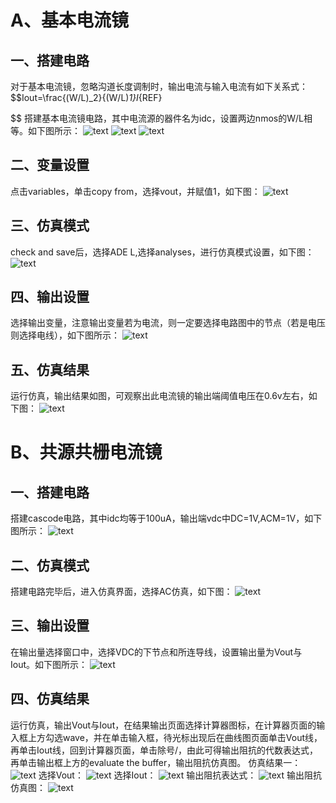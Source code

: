 
# A、基本电流镜
## 一、搭建电路
对于基本电流镜，忽略沟道长度调制时，输出电流与输入电流有如下关系式：
$$Iout=\frac{(W/L)_2}{(W/L)_1}I_{REF}

$$
搭建基本电流镜电路，其中电流源的器件名为idc，设置两边nmos的W/L相等。如下图所示：
![text](https://github.com/dailiuyao/markdown-photos/blob/master/current%20mirror/schematic.png)
![text](https://github.com/dailiuyao/markdown-photos/blob/master/current%20mirror/idc.png)
![text](https://github.com/dailiuyao/markdown-photos/blob/master/current%20mirror/vdc.png)

## 二、变量设置
点击variables，单击copy from，选择vout，并赋值1，如下图：
![text](https://github.com/dailiuyao/markdown-photos/blob/master/current%20mirror/variables.png)

## 三、仿真模式
check and save后，选择ADE L,选择analyses，进行仿真模式设置，如下图：
![text](https://github.com/dailiuyao/markdown-photos/blob/master/current%20mirror/analyses.png)

## 四、输出设置
选择输出变量，注意输出变量若为电流，则一定要选择电路图中的节点（若是电压则选择电线），如下图所示：
![text](https://github.com/dailiuyao/markdown-photos/blob/master/current%20mirror/outputs.png)

## 五、仿真结果
运行仿真，输出结果如图，可观察出此电流镜的输出端阈值电压在0.6v左右，如下图：
![text](https://github.com/dailiuyao/markdown-photos/blob/master/current%20mirror/%E4%BB%BF%E7%9C%9F%E7%BB%93%E6%9E%9C.png)

# B、共源共栅电流镜
## 一、搭建电路
搭建cascode电路，其中idc均等于100uA，输出端vdc中DC=1V,ACM=1V，如下图所示：
![text](https://github.com/dailiuyao/markdown-photos/blob/master/cascode/%E7%94%B5%E8%B7%AF.png)

## 二、仿真模式
搭建电路完毕后，进入仿真界面，选择AC仿真，如下图：
![text](https://github.com/dailiuyao/markdown-photos/blob/master/cascode/analysis.png)

## 三、输出设置
在输出量选择窗口中，选择VDC的下节点和所连导线，设置输出量为Vout与Iout。如下图所示：
![text](https://github.com/dailiuyao/markdown-photos/blob/master/cascode/outputs.png)

## 四、仿真结果
运行仿真，输出Vout与Iout，在结果输出页面选择计算器图标，在计算器页面的输入框上方勾选wave，并在单击输入框，待光标出现后在曲线图页面单击Vout线，再单击Iout线，回到计算器页面，单击除号/，由此可得输出阻抗的代数表达式，再单击输出框上方的evaluate the buffer，输出阻抗仿真图。
仿真结果一：
![text](https://github.com/dailiuyao/markdown-photos/blob/master/cascode/%E4%BB%BF%E7%9C%9F%E7%BB%93%E6%9E%9C%E4%B8%80.png)
选择Vout：
![text](https://github.com/dailiuyao/markdown-photos/blob/master/cascode/%E9%80%89%E6%8B%A9Vout.png)
选择Iout：
![text](https://github.com/dailiuyao/markdown-photos/blob/master/cascode/%E9%80%89%E6%8B%A9Iout.png)
输出阻抗表达式：
![text](https://github.com/dailiuyao/markdown-photos/blob/master/cascode/VOUT-IOUT.png)
输出阻抗仿真图：
![text](https://github.com/dailiuyao/markdown-photos/blob/master/cascode/%E4%BB%BF%E7%9C%9F%E7%BB%93%E6%9E%9C%E4%BA%8C.png)
